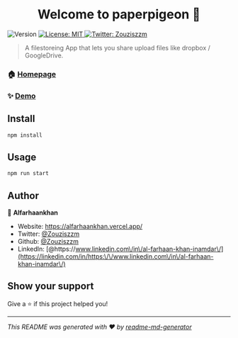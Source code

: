 <h1 align="center">Welcome to paperpigeon 👋</h1>
<p>
  <img alt="Version" src="https://img.shields.io/badge/version-0.1.0-blue.svg?cacheSeconds=2592000" />
  <a href="#" target="_blank">
    <img alt="License: MIT" src="https://img.shields.io/badge/License-MIT-yellow.svg" />
  </a>
  <a href="https://twitter.com/Zouziszzm" target="_blank">
    <img alt="Twitter: Zouziszzm" src="https://img.shields.io/twitter/follow/Zouziszzm.svg?style=social" />
  </a>
</p>

> A filestoreing App that lets you share upload files like dropbox / GoogleDrive.

### 🏠 [Homepage](https://localhost:3000/)

### ✨ [Demo](https://localhost:3000/)

## Install

```sh
npm install
```

## Usage

```sh
npm run start
```

## Author

👤 **Alfarhaankhan**

* Website: https://alfarhaankhan.vercel.app/
* Twitter: [@Zouziszzm](https://twitter.com/Zouziszzm)
* Github: [@Zouziszzm](https://github.com/Zouziszzm)
* LinkedIn: [@https:\/\/www.linkedin.com\/in\/al-farhaan-khan-inamdar\/](https://linkedin.com/in/https:\/\/www.linkedin.com\/in\/al-farhaan-khan-inamdar\/)

## Show your support

Give a ⭐️ if this project helped you!

***
_This README was generated with ❤️ by [readme-md-generator](https://github.com/kefranabg/readme-md-generator)_